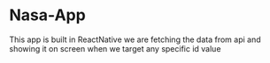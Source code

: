 # Nasa-App

This app is built in ReactNative 
we are fetching the data from api and showing it on screen when we target any specific id value
